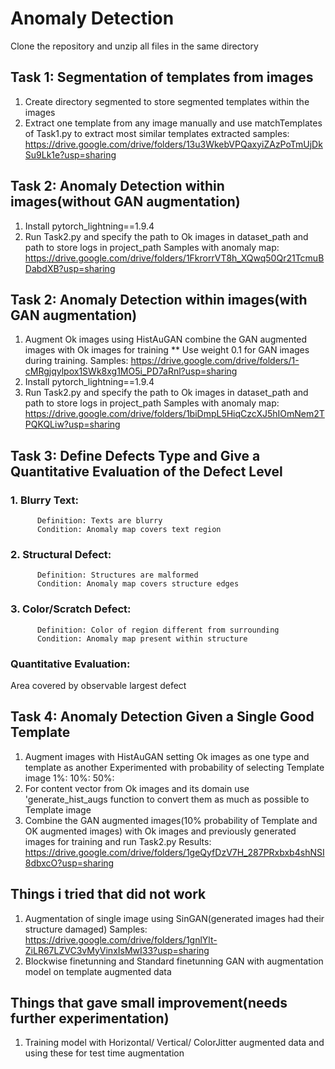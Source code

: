 # Anomaly Detection
Clone the repository and unzip all files in the same directory

## Task 1: Segmentation of templates from images

  1. Create directory segmented to store segmented templates within the images
  2. Extract one template from any image manually and use matchTemplates of Task1.py to extract most similar templates
  extracted samples: https://drive.google.com/drive/folders/13u3WkebVPQaxyiZAzPoTmUjDkSu9Lk1e?usp=sharing

## Task 2: Anomaly Detection within images(without GAN augmentation)

  1. Install pytorch_lightning==1.9.4
  2. Run Task2.py and specify the path to Ok images in dataset_path and path to store logs in project_path
  Samples with anomaly map: https://drive.google.com/drive/folders/1FkrorrVT8h_XQwq50Qr21TcmuBDabdXB?usp=sharing


## Task 2: Anomaly Detection within images(with GAN augmentation)

  1. Augment Ok images using HistAuGAN combine the GAN augmented images with Ok images for training
  ** Use weight 0.1 for GAN images during training. Samples: https://drive.google.com/drive/folders/1-cMRgjqylpox1SWk8xg1MO5i_PD7aRnl?usp=sharing
  3. Install pytorch_lightning==1.9.4
  4. Run Task2.py and specify the path to Ok images in dataset_path and path to store logs in project_path
  Samples with anomaly map: https://drive.google.com/drive/folders/1biDmpL5HiqCzcXJ5hIOmNem2TPQKQLiw?usp=sharing

## Task 3: Define Defects Type and Give a Quantitative Evaluation of the Defect Level

  ### 1. Blurry Text:
          Definition: Texts are blurry
          Condition: Anomaly map covers text region
  ### 2. Structural Defect:
          Definition: Structures are malformed
          Condition: Anomaly map covers structure edges
  ### 3. Color/Scratch Defect:
          Definition: Color of region different from surrounding
          Condition: Anomaly map present within structure 
  
  ### Quantitative Evaluation: 
  
  Area covered by observable largest defect 
          
## Task 4: Anomaly Detection Given a Single Good Template

   1. Augment images with HistAuGAN setting Ok images as one type and template as another 
   Experimented with probability of selecting Template image
   1%:
   10%:
   50%:
   2. For content vector from Ok images and its domain use 'generate_hist_augs function to convert them as much as possible to Template image
   3. Combine the GAN augmented images(10% probability of Template and OK augmented images) with Ok images and previously generated images for training and run Task2.py
   Results: https://drive.google.com/drive/folders/1geQyfDzV7H_287PRxbxb4shNSI8dbxcO?usp=sharing
          
## Things i tried that did not work

  1. Augmentation of single image using SinGAN(generated images had their structure damaged) Samples: https://drive.google.com/drive/folders/1gnlYlt-ZiLR67LZVC3vMyVinxIsMwI33?usp=sharing
  2. Blockwise finetunning and Standard finetunning GAN with augmentation model on template augmented data 
  
## Things that gave small improvement(needs further experimentation)

  1. Training model with Horizontal/ Vertical/ ColorJitter augmented data and using these for test time augmentation
